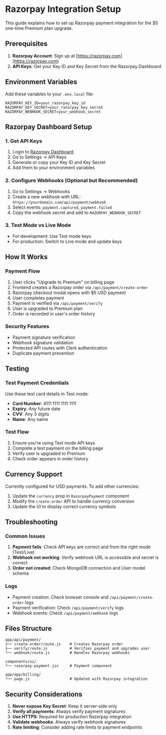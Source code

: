 # Razorpay Integration Setup

This guide explains how to set up Razorpay payment integration for the $5 one-time Premium plan upgrade.

## Prerequisites

1. **Razorpay Account**: Sign up at [https://razorpay.com](https://razorpay.com)
2. **API Keys**: Get your Key ID and Key Secret from the Razorpay Dashboard

## Environment Variables

Add these variables to your `.env.local` file:

```env
RAZORPAY_KEY_ID=your_razorpay_key_id
RAZORPAY_KEY_SECRET=your_razorpay_key_secret
RAZORPAY_WEBHOOK_SECRET=your_webhook_secret
```

## Razorpay Dashboard Setup

### 1. Get API Keys

1. Login to [Razorpay Dashboard](https://dashboard.razorpay.com)
2. Go to Settings → API Keys
3. Generate or copy your Key ID and Key Secret
4. Add them to your environment variables

### 2. Configure Webhooks (Optional but Recommended)

1. Go to Settings → Webhooks
2. Create a new webhook with URL: `https://yourdomain.com/api/payment/webhook`
3. Select events: `payment.captured`, `payment.failed`
4. Copy the webhook secret and add to `RAZORPAY_WEBHOOK_SECRET`

### 3. Test Mode vs Live Mode

- For development: Use Test mode keys
- For production: Switch to Live mode and update keys

## How It Works

### Payment Flow

1. User clicks "Upgrade to Premium" on billing page
2. Frontend creates a Razorpay order via `/api/payment/create-order`
3. Razorpay checkout modal opens with $5 USD payment
4. User completes payment
5. Payment is verified via `/api/payment/verify`
6. User is upgraded to Premium plan
7. Order is recorded in user's order history

### Security Features

- Payment signature verification
- Webhook signature validation
- Protected API routes with Clerk authentication
- Duplicate payment prevention

## Testing

### Test Payment Credentials

Use these test card details in Test mode:

- **Card Number**: 4111 1111 1111 1111
- **Expiry**: Any future date
- **CVV**: Any 3 digits
- **Name**: Any name

### Test Flow

1. Ensure you're using Test mode API keys
2. Complete a test payment on the billing page
3. Verify user is upgraded to Premium
4. Check order appears in order history

## Currency Support

Currently configured for USD payments. To add other currencies:

1. Update the `currency` prop in `RazorpayPayment` component
2. Modify the `create-order` API to handle currency conversion
3. Update the UI to display correct currency symbols

## Troubleshooting

### Common Issues

1. **Payment fails**: Check API keys are correct and from the right mode (Test/Live)
2. **Webhook not working**: Verify webhook URL is accessible and secret is correct
3. **Order not created**: Check MongoDB connection and User model schema

### Logs

- Payment creation: Check browser console and `/api/payment/create-order` logs
- Payment verification: Check `/api/payment/verify` logs
- Webhook events: Check `/api/payment/webhook` logs

## Files Structure

```
app/api/payment/
├── create-order/route.js    # Creates Razorpay order
├── verify/route.js          # Verifies payment and upgrades user
└── webhook/route.js         # Handles Razorpay webhooks

components/ui/
└── razorpay-payment.jsx     # Payment component

app/app/billing/
└── page.js                  # Updated with Razorpay integration
```

## Security Considerations

1. **Never expose Key Secret**: Keep it server-side only
2. **Verify all payments**: Always verify payment signatures
3. **Use HTTPS**: Required for production Razorpay integration
4. **Validate webhooks**: Always verify webhook signatures
5. **Rate limiting**: Consider adding rate limits to payment endpoints
